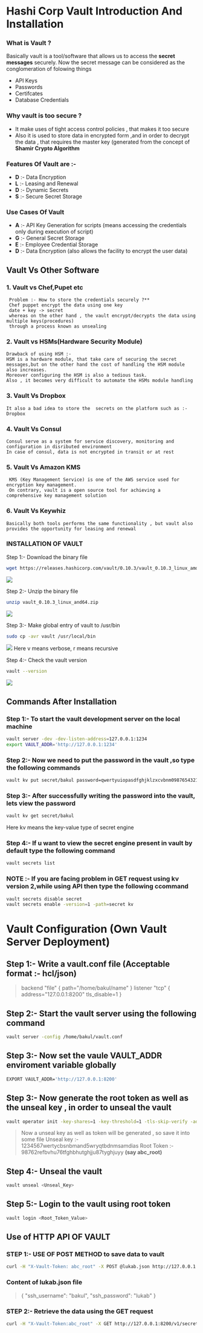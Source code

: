 # Hashi Corp Vault Introduction And Installation


### What is Vault ?
Basically vault is a tool/software that allows us to access the **secret messages** securely.
  Now the secret message can be considered as the conglomeration of folowing things
  -  API Keys
  - Passwords
  - Certifcates
  -  Database Credentials
 
### Why vault is too secure ?
  - It make uses of tight access control policies , that makes it too secure
  - Also it is used to store data in encrypted form ,and in order to decrypt the data , that requires the master key (generated from the concept of **Shamir Crypto Algorithm** 


### Features Of Vault are :-
  - **D**  :- Data Encryption
  - **L**  :- Leasing and Renewal
  - **D**  :- Dynamic Secrets
  - **S**  :- Secure Secret Storage

### Use Cases Of Vault 
 - **A** :- API Key Generation  for scripts (means accessing the credentials only during execution of script)
 - **G** :- General Secret Storage
 - **E** :- Employee Credential Storage
 - **D** :- Data Encryption (also allows the facility to encrypt the user data)


## Vault Vs Other Software

 ### 1. Vault vs Chef,Pupet etc 
     Problem :- How to store the credentials securely ?**
     Chef puppet encrypt the data using one key 
     date + key -> secret
     whereas on the other hand , the vault encrypt/decrypts the data using multiple keys(procedures)
     through a process known as unsealing

### 2. Vault vs HSMs(Hardware Security Module)
    Drawback of using HSM :-
    HSM is a hardware module, that take care of securing the secret messages,but on the other hand the cost of handling the HSM module also increases.
    Moreover configuring the HSM is also a tedious task.
    Also , it becomes very difficult to automate the HSMs module handling 
    
### 3. Vault Vs Dropbox
    It also a bad idea to store the  secrets on the platform such as :- Dropbox
    
### 4. Vault Vs Consul
    Consul serve as a system for service discovery, monitoring and configuration in disributed environment
    In case of consul, data is not encrypted in transit or at rest
    
### 5. Vault Vs Amazon KMS
     KMS (Key Management Service) is one of the AWS service used for encryption key management.
     On contrary, vault is a open source tool for achieving a comprehensive key management solution
   
### 6. Vault Vs Keywhiz 
    Basically both tools performs the same functionality , but vault also provides the opportunity for leasing and renewal
    
    
### INSTALLATION OF VAULT


Step 1:- Download the binary file

```sh
wget https://releases.hashicorp.com/vault/0.10.3/vault_0.10.3_linux_amd64.zip
```
![](https://preview.ibb.co/kKhd98/vault_1.png)


Step 2:- Unzip the binary file
```sh
unzip vault_0.10.3_linux_and64.zip
```
![](https://preview.ibb.co/eFG5p8/vault_2.png")

Step 3:- Make global entry of vault to /usr/bin
```sh
sudo cp -avr vault /usr/local/bin
```
![](https://preview.ibb.co/ez4rU8/vault_3.png)
Here v means verbose, r means recursive

Step 4:- Check the vault version
```sh
vault --version
```
![](https://preview.ibb.co/hScZhT/vault_4.png)

## Commands After Installation


### Step 1:- To start the vault development server on the local machine
```sh
vault server -dev -dev-listen-address=127.0.0.1:1234
export VAULT_ADDR='http://127.0.0.1:1234'
```

### Step 2:- Now we need to put the password in the vault ,so type the following commands
```sh
vault kv put secret/bakul password=qwertyuiopasdfghjklzxcvbnm0987654321
```

### Step 3:- After successfully writing the password into the vault, lets view the password
```sh
vault kv get secret/bakul
```

Here kv means the key-value type of secret engine

### Step 4:- If u want to view the secret engine present in vault by default type the following command
```sh
vault secrets list
```

### NOTE  :- If you are facing problem in GET request using kv version 2,while using API then type the following ccommand
```sh
vault secrets disable secret
vault secrets enable -version=1 -path=secret kv
```



# Vault Configuration (Own Vault Server Deployment)

## Step 1:- Write a vault.conf file (Acceptable format :- hcl/json)
>backend "file" 
>{
>path="/home/bakul/name"
>}
>listener "tcp"
>{
>address="127.0.0.1:8200"
>tls_disable=1
>}


## Step 2:- Start the vault server using the following command

```sh
vault server -config /home/bakul/vault.conf
```

## Step 3:- Now set the vaule VAULT_ADDR enviroment variable globally
```sh
EXPORT VAULT_ADDR='http://127.0.0.1:8200'
```

## Step 3:- Now generate the root token as well as the unseal key , in order to unseal the vault
```sh
vault operator init -key-shares=1 -key-threshold=1 -tls-skip-verify -address=http://127.0.0.1:8200
```

>Now a unseal key as well as token will be generated , so save it into some file
>Unseal key :- 1234567wertycbsnbmand5wryqtbdnmsamdias
>Root Token :- 98762refbvhu76tfghbhutghjju87tyghjuyy **(say abc_root)**

## Step 4:- Unseal the vault
```sh
vault unseal <Unseal_Key>
```

## Step 5:- Login to the vault using root token
```sh
vault login <Root_Token_Value>
```

## Use of HTTP API OF VAULT

### STEP 1:- USE OF POST  METHOD to save data to vault
```sh
curl -H "X-Vault-Token: abc_root" -X POST @lukab.json http://127.0.0.1:8200/v1/secret/ssh_password
```

### Content of lukab.json file
>{
>"ssh_username": "bakul",
>"ssh_password": "lukab"
>}

### STEP 2:- Retrieve the data using the GET request

```sh
curl -H "X-Vault-Token:abc_root" -X GET http://127.0.0.1:8200/v1/secret/ssh_password
```

    
   

